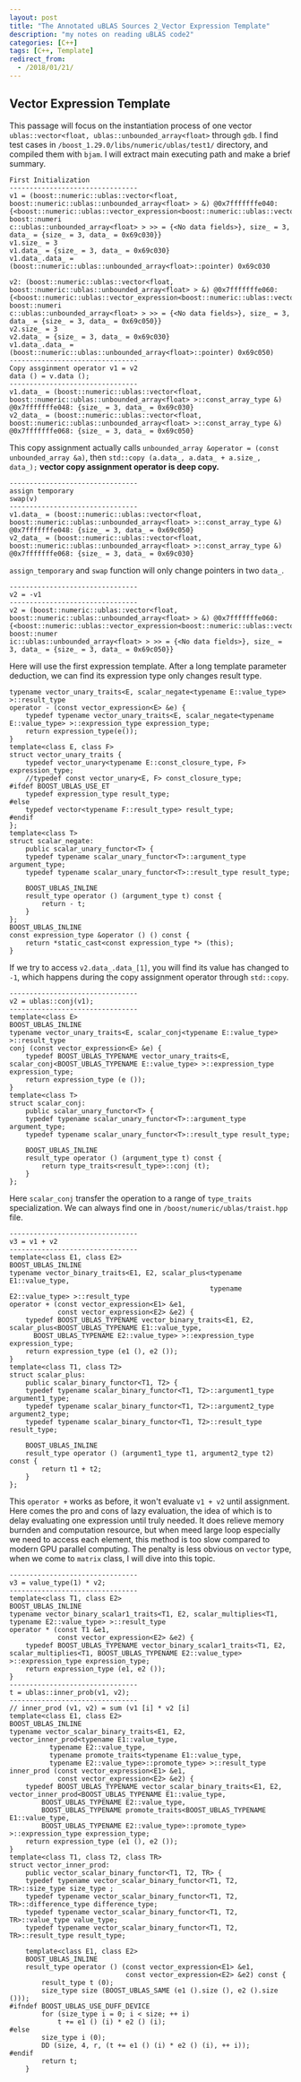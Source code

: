 ```yaml
---
layout: post
title: "The Annotated uBLAS Sources 2_Vector Expression Template"
description: "my notes on reading uBLAS code2"
categories: [C++]
tags: [C++, Template]
redirect_from:
  - /2018/01/21/
---
```


## Vector Expression Template
This passage will focus on the instantiation process of one vector `ublas::vector<float, ublas::unbounded_array<float>` through `gdb`. 
I find test cases in `/boost_1.29.0/libs/numeric/ublas/test1/` directory, and compiled them with `bjam`. I will extract main executing path and make a brief summary. 
```
First Initialization
--------------------------------
v1 = (boost::numeric::ublas::vector<float, boost::numeric::ublas::unbounded_array<float> > &) @0x7fffffffe040: {<boost::numeric::ublas::vector_expression<boost::numeric::ublas::vector<float, boost::numeri
c::ublas::unbounded_array<float> > >> = {<No data fields>}, size_ = 3, data_ = {size_ = 3, data_ = 0x69c030}}
v1.size_ = 3
v1.data_ = {size_ = 3, data_ = 0x69c030}
v1.data_.data_ = (boost::numeric::ublas::unbounded_array<float>::pointer) 0x69c030

v2: (boost::numeric::ublas::vector<float, boost::numeric::ublas::unbounded_array<float> > &) @0x7fffffffe060: {<boost::numeric::ublas::vector_expression<boost::numeric::ublas::vector<float, boost::numeri
c::ublas::unbounded_array<float> > >> = {<No data fields>}, size_ = 3, data_ = {size_ = 3, data_ = 0x69c050}}
v2.size_ = 3
v2.data_ = {size_ = 3, data_ = 0x69c030}
v1.data_.data_ = (boost::numeric::ublas::unbounded_array<float>::pointer) 0x69c050)
--------------------------------
Copy assginment operator v1 = v2
data () = v.data ();
--------------------------------
v1.data_ = (boost::numeric::ublas::vector<float, boost::numeric::ublas::unbounded_array<float> >::const_array_type &) @0x7fffffffe048: {size_ = 3, data_ = 0x69c030}
v2_data_ = (boost::numeric::ublas::vector<float, boost::numeric::ublas::unbounded_array<float> >::const_array_type &) @0x7fffffffe068: {size_ = 3, data_ = 0x69c050}
```
This copy assignment actually calls 
`unbounded_array &operator = (const unbounded_array &a)`, then 
`std::copy (a.data_, a.data_ + a.size_, data_);`
**vector copy assignment operator is deep copy.**
```
--------------------------------
assign temporary 
swap(v)
--------------------------------
v1.data_ = (boost::numeric::ublas::vector<float, boost::numeric::ublas::unbounded_array<float> >::const_array_type &) @0x7fffffffe048: {size_ = 3, data_ = 0x69c050}
v2_data_ = (boost::numeric::ublas::vector<float, boost::numeric::ublas::unbounded_array<float> >::const_array_type &) @0x7fffffffe068: {size_ = 3, data_ = 0x69c030}
```
`assign_temporary` and `swap` function will only change pointers in two `data_`.
```
--------------------------------
v2 = -v1
--------------------------------
v2 = (boost::numeric::ublas::vector<float, boost::numeric::ublas::unbounded_array<float> > &) @0x7fffffffe060: {<boost::numeric::ublas::vector_expression<boost::numeric::ublas::vector<float, boost::numer
ic::ublas::unbounded_array<float> > >> = {<No data fields>}, size_ = 3, data_ = {size_ = 3, data_ = 0x69c050}}
```
Here will use the first expression template. After a long template parameter deduction, we can find its expression type only changes result type. 
```
typename vector_unary_traits<E, scalar_negate<typename E::value_type> >::result_type 
operator - (const vector_expression<E> &e) {
    typedef typename vector_unary_traits<E, scalar_negate<typename E::value_type> >::expression_type expression_type;
    return expression_type(e());
}
template<class E, class F>
struct vector_unary_traits {
    typedef vector_unary<typename E::const_closure_type, F> expression_type;
    //typedef const vector_unary<E, F> const_closure_type;
#ifdef BOOST_UBLAS_USE_ET
    typedef expression_type result_type; 
#else
    typedef vector<typename F::result_type> result_type;
#endif
};
template<class T>
struct scalar_negate:
    public scalar_unary_functor<T> {
    typedef typename scalar_unary_functor<T>::argument_type argument_type;
    typedef typename scalar_unary_functor<T>::result_type result_type;

    BOOST_UBLAS_INLINE
    result_type operator () (argument_type t) const {
        return - t;
    }
};
BOOST_UBLAS_INLINE
const expression_type &operator () () const {
    return *static_cast<const expression_type *> (this);
}
```
If we try to access `v2.data_.data_[1]`, you will find its value has changed to `-1`, which happens during the copy assignment operator through `std::copy`.

```
--------------------------------
v2 = ublas::conj(v1);
--------------------------------
template<class E> 
BOOST_UBLAS_INLINE
typename vector_unary_traits<E, scalar_conj<typename E::value_type> >::result_type
conj (const vector_expression<E> &e) {
    typedef BOOST_UBLAS_TYPENAME vector_unary_traits<E, scalar_conj<BOOST_UBLAS_TYPENAME E::value_type> >::expression_type expression_type;
    return expression_type (e ());
}
template<class T>
struct scalar_conj:
    public scalar_unary_functor<T> {
    typedef typename scalar_unary_functor<T>::argument_type argument_type;
    typedef typename scalar_unary_functor<T>::result_type result_type;

    BOOST_UBLAS_INLINE
    result_type operator () (argument_type t) const {
        return type_traits<result_type>::conj (t);
    }
};
```
Here `scalar_conj` transfer the operation to a range of `type_traits` specialization. We can always find one in `/boost/numeric/ublas/traist.hpp` file.
```
--------------------------------
v3 = v1 + v2
--------------------------------
template<class E1, class E2>
BOOST_UBLAS_INLINE
typename vector_binary_traits<E1, E2, scalar_plus<typename E1::value_type, 
                                                  typename E2::value_type> >::result_type
operator + (const vector_expression<E1> &e1, 
            const vector_expression<E2> &e2) {
    typedef BOOST_UBLAS_TYPENAME vector_binary_traits<E1, E2, scalar_plus<BOOST_UBLAS_TYPENAME E1::value_type, 
      BOOST_UBLAS_TYPENAME E2::value_type> >::expression_type expression_type;
    return expression_type (e1 (), e2 ());
}
template<class T1, class T2>
struct scalar_plus:
    public scalar_binary_functor<T1, T2> {
    typedef typename scalar_binary_functor<T1, T2>::argument1_type argument1_type;
    typedef typename scalar_binary_functor<T1, T2>::argument2_type argument2_type;
    typedef typename scalar_binary_functor<T1, T2>::result_type result_type;

    BOOST_UBLAS_INLINE
    result_type operator () (argument1_type t1, argument2_type t2) const {
        return t1 + t2;
    }
};
```
This `operator +` works as before, it won't evaluate `v1 + v2` until assignment. Here comes the pro and cons of lazy evaluation, the idea of which is to delay evaluating one expression until truly needed. It does relieve memory burnden and computation resource, but when meed large loop especially we need to access each element, this method is too slow compared to modern GPU parallel computing. The penalty is less obvious on `vector` type, when we come to `matrix` class, I will dive into this topic. 
```
--------------------------------
v3 = value_type(1) * v2;
--------------------------------
template<class T1, class E2>
BOOST_UBLAS_INLINE
typename vector_binary_scalar1_traits<T1, E2, scalar_multiplies<T1, typename E2::value_type> >::result_type
operator * (const T1 &e1, 
            const vector_expression<E2> &e2) {
    typedef BOOST_UBLAS_TYPENAME vector_binary_scalar1_traits<T1, E2, scalar_multiplies<T1, BOOST_UBLAS_TYPENAME E2::value_type> >::expression_type expression_type;
    return expression_type (e1, e2 ());
}
--------------------------------
t = ublas::inner_prob(v1, v2);
--------------------------------
// inner_prod (v1, v2) = sum (v1 [i] * v2 [i]
template<class E1, class E2>
BOOST_UBLAS_INLINE
typename vector_scalar_binary_traits<E1, E2, vector_inner_prod<typename E1::value_type, 
          typename E2::value_type,
          typename promote_traits<typename E1::value_type,
          typename E2::value_type>::promote_type> >::result_type 
inner_prod (const vector_expression<E1> &e1, 
            const vector_expression<E2> &e2) {
    typedef BOOST_UBLAS_TYPENAME vector_scalar_binary_traits<E1, E2, vector_inner_prod<BOOST_UBLAS_TYPENAME E1::value_type, 
        BOOST_UBLAS_TYPENAME E2::value_type,
        BOOST_UBLAS_TYPENAME promote_traits<BOOST_UBLAS_TYPENAME E1::value_type, 
        BOOST_UBLAS_TYPENAME E2::value_type>::promote_type> >::expression_type expression_type;
    return expression_type (e1 (), e2 ());
}
template<class T1, class T2, class TR>
struct vector_inner_prod: 
    public vector_scalar_binary_functor<T1, T2, TR> {
    typedef typename vector_scalar_binary_functor<T1, T2, TR>::size_type size_type ;
    typedef typename vector_scalar_binary_functor<T1, T2, TR>::difference_type difference_type;
    typedef typename vector_scalar_binary_functor<T1, T2, TR>::value_type value_type;
    typedef typename vector_scalar_binary_functor<T1, T2, TR>::result_type result_type;

    template<class E1, class E2>
    BOOST_UBLAS_INLINE
    result_type operator () (const vector_expression<E1> &e1, 
                             const vector_expression<E2> &e2) const { 
        result_type t (0);
        size_type size (BOOST_UBLAS_SAME (e1 ().size (), e2 ().size ()));
#ifndef BOOST_UBLAS_USE_DUFF_DEVICE
        for (size_type i = 0; i < size; ++ i)
            t += e1 () (i) * e2 () (i);
#else
        size_type i (0);
        DD (size, 4, r, (t += e1 () (i) * e2 () (i), ++ i));
#endif
        return t; 
    }
```